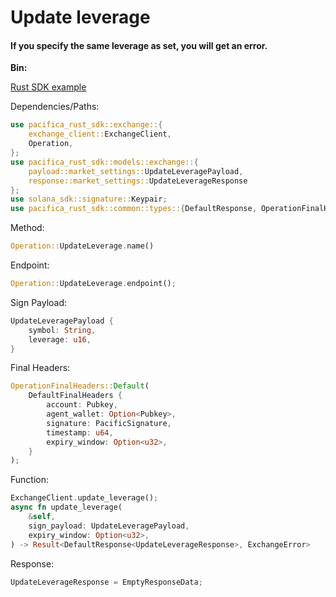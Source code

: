 # Update leverage

#### If you specify the same leverage as set, you will get an error.

**Bin:**

[Rust SDK example](../../../src/bin/update_leverage.rs)

Dependencies/Paths:

```rust
use pacifica_rust_sdk::exchange::{
    exchange_client::ExchangeClient,
    Operation,
};
use pacifica_rust_sdk::models::exchange::{
    payload::market_settings::UpdateLeveragePayload,
    response::market_settings::UpdateLeverageResponse
};
use solana_sdk::signature::Keypair;
use pacifica_rust_sdk::common::types::{DefaultResponse, OperationFinalHeaders, DefaultFinalHeaders};
```

Method:

```rust
Operation::UpdateLeverage.name()
```

Endpoint:

```rust
Operation::UpdateLeverage.endpoint();
```

Sign Payload:

```rust
UpdateLeveragePayload {
    symbol: String,
    leverage: u16,
}
```

Final Headers:

```rust
OperationFinalHeaders::Default(
    DefaultFinalHeaders {
        account: Pubkey,
        agent_wallet: Option<Pubkey>,
        signature: PacificSignature,
        timestamp: u64,
        expiry_window: Option<u32>,
    }
);
```

Function:

```rust
ExchangeClient.update_leverage();
async fn update_leverage(
    &self,
    sign_payload: UpdateLeveragePayload,
    expiry_window: Option<u32>,
) -> Result<DefaultResponse<UpdateLeverageResponse>, ExchangeError>
```

Response:

```rust
UpdateLeverageResponse = EmptyResponseData;
```

